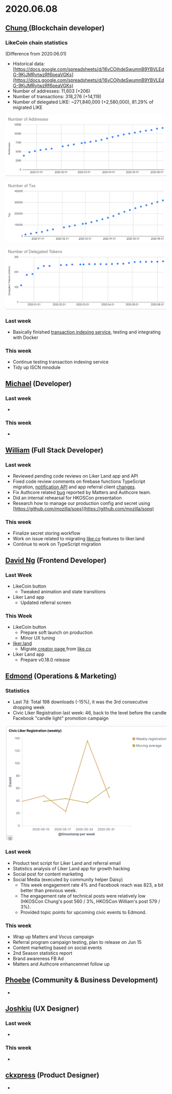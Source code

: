 # 2020.06.08



## [Chung ](https://like.co/chungwu)\(Blockchain developer\)

### LikeCoin chain statistics

\(Difference from 2020.06.01\)

* Historical data: [https://docs.google.com/spreadsheets/d/16vCOjhdeSwumnB9YBVLEdG-9KjJMRytwzRf6peaVGKs](https://docs.google.com/spreadsheets/d/16vCOjhdeSwumnB9YBVLEdG-9KjJMRytwzRf6peaVGKs)
* Number of addresses: 11,603 \(+206\)
* Number of transactions: 318,276 \(+14,119\)
* Number of delegated LIKE: ~271,840,000 \(+2,580,000\), 81.29% of migrated LIKE

![](../.gitbook/assets/image%20%2848%29.png)

![](../.gitbook/assets/image%20%2849%29.png)

![](../.gitbook/assets/image%20%2850%29.png)

### Last week

* Basically finished [transaction indexing service](https://github.com/likecoin/likecoin-chain-tx-indexer), testing and integrating with Docker

### This week

* Continue testing transaction indexing service
* Tidy up ISCN mnodule

## [Michael](httsp://like.co/michaelcheung) \(Developer\)

### Last week

* 
### This week

* 
## [William](https://like.co/williamchong007) \(Full Stack Developer\)

### Last week

* Reviewed pending code reviews on Liker Land app and API
* Fixed code review comments on firebase functions TypeScript migration, [notification API](https://github.com/likecoin/likecoin-api-public/pull/148) and app referral client [changes](https://github.com/likecoin/likecoin-app/pull/162).
* Fix Authcore related [bug](https://github.com/likecoin/like-co/pull/1437) reported by Matters and Authcore team.
* Did an internal rehearsal for HKOSCon presentation
* Research how to manage our production config and secret using [https://github.com/mozilla/sops](https://github.com/mozilla/sops)

### This week

* Finalize secret storing workflow
* Work on issue related to migrating [like.co](https://like.co) features to liker.land
* Continue to work on TypeScript migration

## [David Ng](https://github.com/nwingt) \(Frontend Developer\)

### Last Week

* LikeCoin button
  * Tweaked animation and state transitions
* Liker Land app
  * Updated referral screen

### This Week

* LikeCoin button
  * Prepare soft launch on production
  * Minor UX tuning
* [liker.land](https://liker.land)
  * Migrate[ creator page ](https://like.co/in/creator)from [like.co](https://like.co)
* Liker Land app
  * Prepare v0.18.0 release

## [E**dmond**](https://like.co/edmondyu) **\(Operations & Marketing\)**

### **Statistics**

* Last 7d: Total 198 downloads \(-15%\), it was the 3rd consecutive dropping week
* Civic Liker Registration last week: 46, back to the level before the candle Facebook "candle light" promotion campaign 

![](../.gitbook/assets/image%20%2847%29.png)

### **Last week**

* Product text script for Liker Land and referral email
* Statistics analysis of Liker Land app for growth hacking
* Social post for content marketing 
* Social Media \(executed by community helper Daisy\)
  * This week engagement rate 4% and Facebook reach was 823, a bit better than previous week.
  * The engagement rate of technical posts were relatively low \(HKOSCon Chung's post 560 / 3%, HKOSCon William's post 579 / 3%\).
  * Provided topic points for upcoming civic events to Edmond.

### This week

* Wrap up Matters and Vocus campaign
* Referral program campaign testing, plan to release on Jun 15
* Content marketing based on social events
* 2nd Season statistics report
* Brand awareness FB Ad
* Matters and Authcore enhancemnet follow up

## [Phoebe](https://like.co/phoebe_fb) \(Community & Business Development\) <a id="fbf6"></a>

* 
## [Joshkiu](https://like.co/joshkiu) \(UX Designer\)

### Last week

* 
### This week

* 
## [ckxpress](https://like.co/ckxpress) \(Product Designer\) <a id="fbf6"></a>

* 

